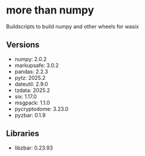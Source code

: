# more than numpy
Buildscripts to build numpy and other wheels for wasix

## Versions

* numpy: 2.0.2
* markupsafe: 3.0.2
* pandas: 2.2.3
* pytz: 2025.2
* dateutil: 2.9.0
* tzdata: 2025.2
* six: 1.17.0
* msgpack: 1.1.0
* pycryptodome: 3.23.0
* pyzbar: 0.1.9

## Libraries

* libzbar: 0.23.93